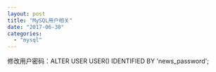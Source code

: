 ```yaml
---
layout: post
title: "MySQL用户相关"
date: "2017-06-30"
categories: 
  - "mysql"
---
```


修改用户密码：ALTER USER USER() IDENTIFIED BY 'news\_password';
